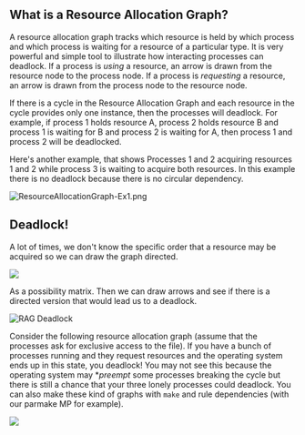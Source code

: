 ## What is a Resource Allocation Graph?
A resource allocation graph tracks which resource is held by which process and which process is waiting for a resource of a particular type. It is very powerful and simple tool to illustrate how interacting  processes can deadlock. If a process is _using_ a resource, an arrow is drawn from the resource node to the process node. If a process is _requesting_ a resource, an arrow is drawn from the process node to the resource node.


If there is a cycle in the Resource Allocation Graph and each resource in the cycle provides only one instance, then the processes will deadlock. For example, if process 1 holds resource A, process 2 holds resource B and process 1 is waiting for B and process 2 is waiting for A, then process 1 and process 2 will be deadlocked.

Here's another example, that shows Processes 1 and 2 acquiring resources 1 and 2 while process 3 is waiting to acquire both resources. In this example there is no deadlock because there is no circular dependency.

![ResourceAllocationGraph-Ex1.png](https://raw.githubusercontent.com/wiki/angrave/SystemProgramming.ResourceAllocationGraph-Ex1.png)


## Deadlock!

A lot of times, we don't know the specific order that a resource may be acquired so we can draw the graph directed.

![](http://i.imgur.com/V16FfnX.png)

As a possibility matrix. Then we can draw arrows and see if there is a directed version that would lead us to a deadlock.

![RAG Deadlock](http://i.imgur.com/6duq0PD.png)

Consider the following resource allocation graph (assume that the processes ask for exclusive access to the file). If you have a bunch of processes running and they request resources and the operating system ends up in this state, you deadlock! You may not see this because the operating system may **preempt* some processes breaking the cycle but there is still a chance that your three lonely processes could deadlock. You can also make these kind of graphs with `make` and rule dependencies (with our parmake MP for example).

![](http://cs241.cs.illinois.edu/images/ColorfulDeadlock.svg)